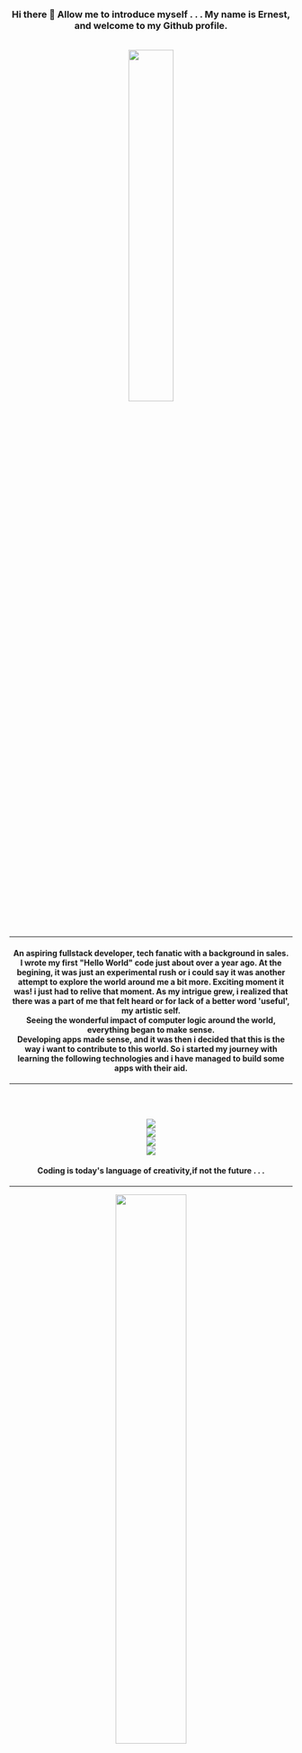   <div class="container" align="center" width="40%">
        <h3>Hi there 👋 Allow me to introduce myself . . .
          My name is Ernest, and welcome to my Github profile.</h3>
      </div>
<br/>
<div class="container" align="center" style="box-shadow:25px black;">
  <img width="40%" src="https://images.unsplash.com/photo-1603468620905-8de7d86b781e?ixlib=rb-4.0.3&ixid=M3wxMjA3fDB8MHxzZWFyY2h8MTd8fGRldmVsb3BlcnxlbnwwfHwwfHx8MA%3D%3D&auto=format&fit=crop&w=500&q=60" />
  </div>
  <hr/>
<h4 align="center"> 
An aspiring fullstack developer, tech fanatic with a background in sales.<br/> I wrote my first "Hello World" code just about over a year ago. At the begining, it was just an experimental rush or i could say it was another attempt to explore the world around me a bit more. Exciting moment it was! i just had to relive that moment. As my intrigue grew, i realized that there was a part of me that felt heard or for lack of a better word 'useful', my artistic self.<br/> Seeing the wonderful impact of computer logic around the world, everything began to make sense.<br/> Developing apps made sense, and it was then i decided that this is the way i want to contribute to this world. So i started my journey with learning the following technologies and i have managed to build some apps with their aid.
</h4>
<hr/>
  <br/>
  <br/>
   <p align="center">
  <a href="https://skillicons.dev">
    <img src="https://skillicons.dev/icons?i=mongodb,mysql" />
    <br/>
    <img src="https://skillicons.dev/icons?i=jquery,css,html" />
    <br/>
    <img src="https://skillicons.dev/icons?i=py,cs,js,java" />
    <br/>
    <img src="https://skillicons.dev/icons?i=vscode,express,angular,nodejs,visualstudio" />
  </a>
</p>
<h4 align="center">Coding is today's language of creativity,if not the future . . .</h4>
<hr/>
<p align="center">
  <img align="center" width="50%" src="https://github-readme-stats.vercel.app/api?username=erncodes&show_icons=true&theme=transparent"/>
</p>
